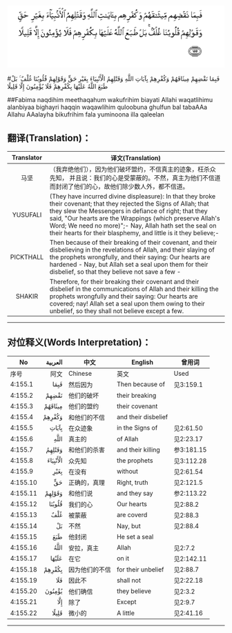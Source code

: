 ![004:155](images/004_155.gif)

#فَبِمَا نَقْضِهِمْ مِيثَاقَهُمْ وَكُفْرِهِمْ بِآيَاتِ اللَّهِ وَقَتْلِهِمُ الْأَنْبِيَاءَ بِغَيْرِ حَقٍّ وَقَوْلِهِمْ قُلُوبُنَا غُلْفٌ ۚ بَلْ طَبَعَ اللَّهُ عَلَيْهَا بِكُفْرِهِمْ فَلَا يُؤْمِنُونَ إِلَّا قَلِيلًا  

##Fabima naqdihim meethaqahum wakufrihim biayati Allahi waqatlihimu alanbiyaa bighayri haqqin waqawlihim quloobuna ghulfun bal tabaAAa Allahu AAalayha bikufrihim fala yuminoona illa qaleelan  

## 翻译(Translation)：

| Translator | 译文(Translation)                                            |
| :--------: | ------------------------------------------------------------ |
|    马坚    | （我弃绝他们），因为他们破坏盟约，不信真主的迹象，枉杀众先知， 并且说：我们的心是受蒙蔽的。不然，真主为他们不信道而封闭了他们的心，故他们除少数人外，都不信道。 |
|  YUSUFALI  | (They have incurred divine displeasure): In that they broke their covenant; that they rejected the Signs of Allah; that they slew the Messengers in defiance of right; that they said, "Our hearts are the Wrappings (which preserve Allah's Word; We need no more)";- Nay, Allah hath set the seal on their hearts for their blasphemy, and little is it they believe;- |
| PICKTHALL  | Then because of their breaking of their covenant, and their disbelieving in the revelations of Allah, and their slaying of the prophets wrongfully, and their saying: Our hearts are hardened - Nay, but Allah set a seal upon them for their disbelief, so that they believe not save a few - |
|   SHAKIR   | Therefore, for their breaking their covenant and their disbelief in the communications of Allah and their killing the prophets wrongfully and their saying: Our hearts are covered; nay! Allah set a seal upon them owing to their unbelief, so they shall not believe except a few. |

---

## 对位释义(Words Interpretation)：

| No   | العربية | 中文    | English | 曾用词 |
| ---- | ------: | ------- | ------- | ------ |
| 序号 |    阿文 | Chinese | 英文    | Used   |
| 4:155.1  | فَبِمَا     | 然后因为       | Then because of     | 见3:159.1  |
| 4:155.2  | نَقْضِهِمْ    | 他们的破坏     | their breaking      |            |
| 4:155.3  | مِيثَاقَهُمْ  | 他们的盟约     | their covenant      |            |
| 4:155.4  | وَكُفْرِهِمْ   | 和他们的不信   | and their disbelief |            |
| 4:155.5  | بِآيَاتِ    | 在众迹象       | in the Signs of     | 见2:61.50  |
| 4:155.6  | اللَّهِ     | 真主的         | of Allah            | 见2:23.17  |
| 4:155.7  | وَقَتْلِهِمُ   | 和他们的杀害   | and their killing   | 参3:181.15 |
| 4:155.8  | الْأَنْبِيَاءَ | 众先知         | the prophets        | 见3:112.28 |
| 4:155.9  | بِغَيْرِ     | 在没有        | without             | 见2:61.54  |
| 4:155.10 | حَقٍّ       | 正确的，真理   | Right, truth        | 见2:121.5  |
| 4:155.11 | وَقَوْلِهِمْ   | 和他们说       | and they say        | 参2:113.22 |
| 4:155.12 | قُلُوبُنَا   | 我们的心       | Our hearts          | 见2:88.2   |
| 4:155.13 | غُلْفٌ      | 被蒙蔽         | are coverd          | 见2:88.3   |
| 4:155.14 | بَلْ       | 不然           | Nay, but            | 见2:88.4   |
| 4:155.15 | طَبَعَ      | 他封闭         | He set a seal       |            |
| 4:155.16 | اللَّهُ     | 安拉，真主     | Allah               | 见2:7.2 |
| 4:155.17 | عَلَيْهَا    | 在它           | on it               | 见2:142.11 |
| 4:155.18 | بِكُفْرِهِمْ   | 因为他们的不信 | for their unbelief  | 见2:88.7   |
| 4:155.19 | فَلَا      | 因此不         | shall not           | 见2:22.18  |
| 4:155.20 | يُؤْمِنُونَ   | 他们确信       | they believe        | 见2:3.2    |
| 4:155.21 | إِلَّا      | 除了           | Except              | 见2:9.7    |
| 4:155.22 | قَلِيلًا    | 微小的         | A little            | 见2:41.16  |

---
